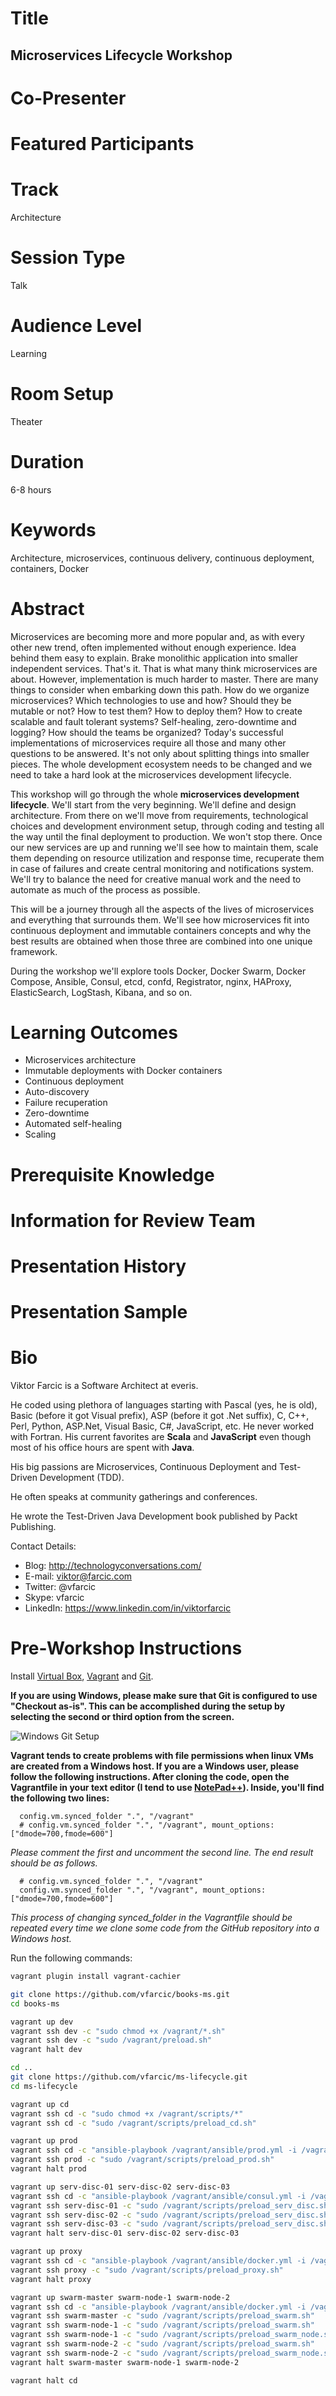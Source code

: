 Title
=====

Microservices Lifecycle Workshop
--------------------------------

Co-Presenter
============

Featured Participants
=====================

Track
=====

Architecture

Session Type
============

Talk

Audience Level
==============

Learning

Room Setup
==========

Theater

Duration
========

6-8 hours

Keywords
========

Architecture, microservices, continuous delivery, continuous deployment, containers, Docker

Abstract
========

Microservices are becoming more and more popular and, as with every other new trend, often implemented without enough experience. Idea behind them easy to explain. Brake monolithic application into smaller independent services. That's it. That is what many think microservices are about. However, implementation is much harder to master. There are many things to consider when embarking down this path. How do we organize microservices? Which technologies to use and how? Should they be mutable or not? How to test them? How to deploy them? How to create scalable and fault tolerant systems? Self-healing, zero-downtime and logging? How should the teams be organized? Today's successful implementations of microservices require all those and many other questions to be answered. It's not only about splitting things into smaller pieces. The whole development ecosystem needs to be changed and we need to take a hard look at the microservices development lifecycle.

This workshop will go through the whole **microservices development lifecycle**. We'll start from the very beginning. We'll define and design architecture. From there on we'll move from requirements, technological choices and development environment setup, through coding and testing all the way until the final deployment to production. We won't stop there. Once our new services are up and running we'll see how to maintain them, scale them depending on resource utilization and response time, recuperate them in case of failures and create central monitoring and notifications system. We'll try to balance the need for creative manual work and the need to automate as much of the process as possible.

This will be a journey through all the aspects of the lives of microservices and everything that surrounds them. We'll see how microservices fit into continuous deployment and immutable containers concepts and why the best results are obtained when those three are combined into one unique framework.

During the workshop we'll explore tools Docker, Docker Swarm, Docker Compose, Ansible, Consul, etcd, confd, Registrator, nginx, HAProxy, ElasticSearch, LogStash, Kibana, and so on.

Learning Outcomes
=================

* Microservices architecture
* Immutable deployments with Docker containers
* Continuous deployment
* Auto-discovery
* Failure recuperation
* Zero-downtime
* Automated self-healing
* Scaling

Prerequisite Knowledge
======================

Information for Review Team
===========================

Presentation History
====================

Presentation Sample
===================

Bio
===

Viktor Farcic is a Software Architect at everis.

He coded using plethora of languages starting with Pascal (yes, he is old), Basic (before it got Visual prefix), ASP (before it got .Net suffix), C, C++, Perl, Python, ASP.Net, Visual Basic, C#, JavaScript, etc. He never worked with Fortran. His current favorites are **Scala** and **JavaScript** even though most of his office hours are spent with **Java**.

His big passions are Microservices, Continuous Deployment and Test-Driven Development (TDD).

He often speaks at community gatherings and conferences.

He wrote the Test-Driven Java Development book published by Packt Publishing.

Contact Details:

* Blog: http://technologyconversations.com/
* E-mail: viktor@farcic.com
* Twitter: @vfarcic
* Skype: vfarcic
* LinkedIn: https://www.linkedin.com/in/viktorfarcic

Pre-Workshop Instructions
=========================

Install [Virtual Box](https://www.virtualbox.org/), [Vagrant](https://www.vagrantup.com/) and [Git](https://git-scm.com/).

__If you are using Windows, please make sure that Git is configured to use "Checkout as-is". This can be accomplished during the setup by selecting the second or third option from the screen.__

![Windows Git Setup](git-windows.png)

__Vagrant tends to create problems with file permissions when linux VMs are created from a Windows host. If you are a Windows user, please follow the following instructions. After cloning the code, open the Vagrantfile in your text editor (I tend to use [NotePad++](https://notepad-plus-plus.org/)). Inside, you'll find the following two lines:__

```
  config.vm.synced_folder ".", "/vagrant"
  # config.vm.synced_folder ".", "/vagrant", mount_options: ["dmode=700,fmode=600"]
```

*Please comment the first and uncomment the second line. The end result should be as follows.*

```
  # config.vm.synced_folder ".", "/vagrant"
  config.vm.synced_folder ".", "/vagrant", mount_options: ["dmode=700,fmode=600"]
```

*This process of changing synced_folder in the Vagrantfile should be repeated every time we clone some code from the GitHub repository into a Windows host.*

Run the following commands:

```bash
vagrant plugin install vagrant-cachier

git clone https://github.com/vfarcic/books-ms.git
cd books-ms

vagrant up dev
vagrant ssh dev -c "sudo chmod +x /vagrant/*.sh"
vagrant ssh dev -c "sudo /vagrant/preload.sh"
vagrant halt dev

cd ..
git clone https://github.com/vfarcic/ms-lifecycle.git
cd ms-lifecycle

vagrant up cd
vagrant ssh cd -c "sudo chmod +x /vagrant/scripts/*"
vagrant ssh cd -c "sudo /vagrant/scripts/preload_cd.sh"

vagrant up prod
vagrant ssh cd -c "ansible-playbook /vagrant/ansible/prod.yml -i /vagrant/ansible/hosts/prod" # Answer "yes" when asked
vagrant ssh prod -c "sudo /vagrant/scripts/preload_prod.sh"
vagrant halt prod

vagrant up serv-disc-01 serv-disc-02 serv-disc-03
vagrant ssh cd -c "ansible-playbook /vagrant/ansible/consul.yml -i /vagrant/ansible/hosts/serv-disc" # Answer "yes" when asked
vagrant ssh serv-disc-01 -c "sudo /vagrant/scripts/preload_serv_disc.sh"
vagrant ssh serv-disc-02 -c "sudo /vagrant/scripts/preload_serv_disc.sh"
vagrant ssh serv-disc-03 -c "sudo /vagrant/scripts/preload_serv_disc.sh"
vagrant halt serv-disc-01 serv-disc-02 serv-disc-03

vagrant up proxy
vagrant ssh cd -c "ansible-playbook /vagrant/ansible/docker.yml -i /vagrant/ansible/hosts/proxy" # Answer "yes" when asked
vagrant ssh proxy -c "sudo /vagrant/scripts/preload_proxy.sh"
vagrant halt proxy

vagrant up swarm-master swarm-node-1 swarm-node-2
vagrant ssh cd -c "ansible-playbook /vagrant/ansible/docker.yml -i /vagrant/ansible/hosts/swarm" # Answer "yes" when asked
vagrant ssh swarm-master -c "sudo /vagrant/scripts/preload_swarm.sh"
vagrant ssh swarm-node-1 -c "sudo /vagrant/scripts/preload_swarm.sh"
vagrant ssh swarm-node-1 -c "sudo /vagrant/scripts/preload_swarm_node.sh"
vagrant ssh swarm-node-2 -c "sudo /vagrant/scripts/preload_swarm.sh"
vagrant ssh swarm-node-2 -c "sudo /vagrant/scripts/preload_swarm_node.sh"
vagrant halt swarm-master swarm-node-1 swarm-node-2

vagrant halt cd
```
